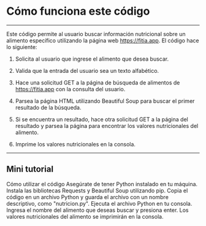 # Cómo funciona este código
---

Este código permite al usuario buscar información nutricional sobre un alimento específico utilizando la página web https://fitia.app. El código hace lo siguiente:

1. Solicita al usuario que ingrese el alimento que desea buscar.

2. Valida que la entrada del usuario sea un texto alfabético.

3. Hace una solicitud GET a la página de búsqueda de alimentos de https://fitia.app con la consulta del usuario.

4. Parsea la página HTML utilizando Beautiful Soup para buscar el primer resultado de la búsqueda.

5. Si se encuentra un resultado, hace otra solicitud GET a la página del resultado y parsea la página para encontrar los valores nutricionales del alimento.

6. Imprime los valores nutricionales en la consola.

---
## Mini tutorial

Cómo utilizar el código
Asegúrate de tener Python instalado en tu máquina.
Instala las bibliotecas Requests y Beautiful Soup utilizando pip.
Copia el código en un archivo Python y guarda el archivo con un nombre descriptivo, como "nutricion.py".
Ejecuta el archivo Python en tu consola.
Ingresa el nombre del alimento que deseas buscar y presiona enter.
Los valores nutricionales del alimento se imprimirán en la consola.